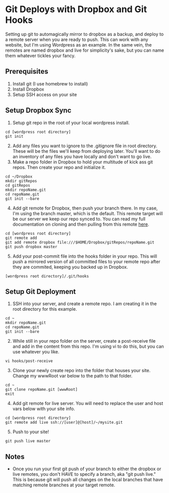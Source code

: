 Git Deploys with Dropbox and Git Hooks
======================================

Setting up git to automagically mirror to dropbox as a backup, and deploy to a remote server when you are ready to push. This can work with any website, but I'm using Wordpress as an example. In the same vein, the remotes are named dropbox and live for simplicity's sake, but you can name them whatever tickles your fancy.

Prerequisites
--------------
1. Install git (I use homebrew to install)
2. Install Dropbox
3. Setup SSH access on your site

Setup Dropbox Sync
--------------
1. Setup git repo in the root of your local wordpress install.
```
cd [wordpress root directory]
git init
```
2. Add any files you want to ignore to the .gitignore file in root directory. These will be the files we'll keep from deploying later. You'll want to do an inventory of any files you have locally and don't want to go live.
3. Make a repo folder in Dropbox to hold your multitude of kick ass git repos. Then create your repo and initialize it.
```
cd ~/Dropbox
mkdir gitRepos
cd gitRepos
mkdir repoName.git
cd repoName.git
git init --bare
```
4. Add git remote for Dropbox, then push your branch there. In my case, I'm using the branch master, which is the default. This remote target will be our server we keep our repo synced to. You can read my full documentation on cloning and then pulling from this remote [here](https://gist.github.com/3340157).
```
cd [wordpress root directory]
git remote add
git add remote dropbox file:///$HOME/Dropbox/gitRepos/repoName.git
git push dropbox master
```
5. Add your post-commit file into the hooks folder in your repo. This will push a mirrored version of all committed files to your remote repo after they are commited, keeping you backed up in Dropbox.
```
[wordpress root directory]/.git/hooks
```

Setup Git Deployment
--------------
1. SSH into your server, and create a remote repo. I am creating it in the root directory for this example.
```
cd ~
mkdir repoName.git
cd repoName.git
git init --bare
```
2. While still in your repo folder on the server, create a post-receive file and add in the content from this repo. I'm using vi to do this, but you can use whatever you like.
```
vi hooks/post-receive
```
3. Clone your newly create repo into the folder that houses your site. Change my wwwRoot var below to the path to that folder.
```
cd ~
git clone repoName.git [wwwRoot]
exit
```
4. Add git remote for live server. You will need to replace the user and host vars below with your site info.
```
cd [wordpress root directory]
git remote add live ssh://[user]@[host]/~/mysite.git
```
5. Push to your site!
```
git push live master
```

Notes
-----

* Once you run your first git push of your branch to either the dropbox or live remotes, you don't HAVE to specify a branch, aka "git push live." This is because git will push all changes on the local branches that have matching remote branches at your target remote.
